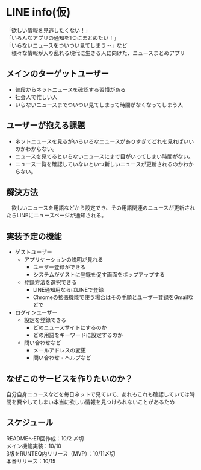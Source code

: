 # LINE info(仮)
「欲しい情報を見逃したくない！」  
「いろんなアプリの通知を1つにまとめたい！」  
「いらないニュースをついつい見てしまう⋯」など  
　様々な情報が入り乱れる現代に生きる人に向けた、ニュースまとめアプリ

## メインのターゲットユーザー  
-  普段からネットニュースを確認する習慣がある  
-  社会人で忙しい人
-  いらないニュースまでついつい見てしまって時間がなくなってしまう人

## ユーザーが抱える課題  
- ネットニュースを見るがいろいろなニュースがありすぎてどれを見ればいいのかわからない。
- ニュースを見てるといらないニュースにまで目がいってしまい時間がない。
- ニュース一覧を確認していないといつ新しいニュースが更新されるのかわからない。

## 解決方法  
　欲しいニュースを用語などから設定でき、その用語関連のニュースが更新されたらLINEにニュースページが通知される。

## 実装予定の機能  
- ゲストユーザー  
  - アプリケーションの説明が見れる
    - ユーザー登録ができる
    - システムがゲストに登録を促す画面をポップアップする
  - 登録方法を選択できる
    - LINE通知用ならばLINEで登録
    - Chromeの拡張機能で使う場合はその手順とユーザー登録をGmailなどで
- ログインユーザー
  - 設定を登録できる
    - どのニュースサイトにするのか
    - どの用語をキーワードに設定するのか
  - 問い合わせなど
    - メールアドレスの変更
    - 問い合わせ・ヘルプなど

## なぜこのサービスを作りたいのか？
自分自身ニュースなどを毎日ネットで見ていて、あれもこれも確認していては時間を費やしてしまい本当に欲しい情報を見つけられないことがあるため

## スケジュール
README〜ER図作成：10/2 〆切  
メイン機能実装：10/10    
β版をRUNTEQ内リリース（MVP）：10/11〆切  
本番リリース：10/15